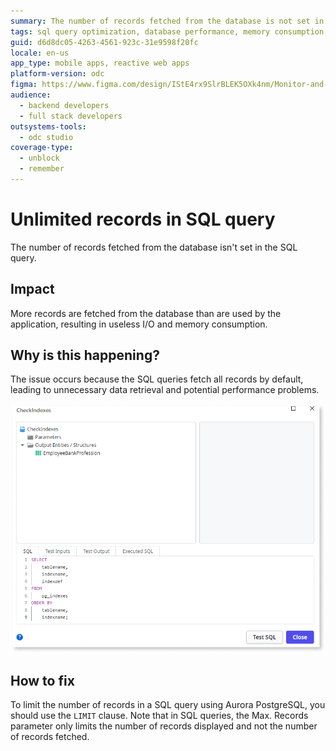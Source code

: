 ```yaml
---
summary: The number of records fetched from the database is not set in the SQL query.
tags: sql query optimization, database performance, memory consumption, data retrieval, aurora postgresql
guid: d6d8dc05-4263-4561-923c-31e9598f20fc
locale: en-us
app_type: mobile apps, reactive web apps
platform-version: odc
figma: https://www.figma.com/design/IStE4rx9SlrBLEK5OXk4nm/Monitor-and-troubleshoot-apps?node-id=3525-270&t=iZQsHW2YE3rUNFK0-1
audience:
  - backend developers
  - full stack developers
outsystems-tools:
  - odc studio
coverage-type:
  - unblock
  - remember
---
```


# Unlimited records in SQL query

The number of records fetched from the database isn't set in the SQL query.

## Impact

More records are fetched from the database than are used by the application, resulting in useless I/O and memory consumption.

## Why is this happening?

The issue occurs because the SQL queries fetch all records by default, leading to unnecessary data retrieval and potential performance problems.

![A SQL query without a limit to the number of records fetched.](images/odcs-max-records-sql.png "Unlimited records in a SQL query")

## How to fix

To limit the number of records in a SQL query using Aurora PostgreSQL, you should use the `LIMIT` clause. Note that in SQL queries, the Max. Records parameter only limits the number of records displayed and not the number of records fetched.
